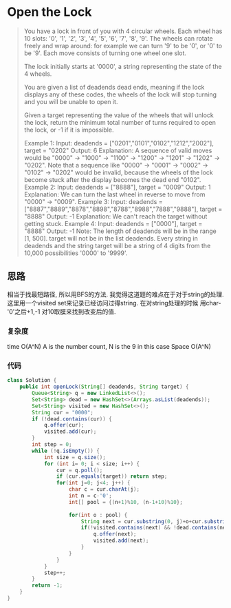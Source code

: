# Open the Lock

> You have a lock in front of you with 4 circular wheels. Each wheel has 10 slots: '0', '1', '2', '3', '4', '5', '6', '7', '8', '9'. The wheels can rotate freely and wrap around: for example we can turn '9' to be '0', or '0' to be '9'. Each move consists of turning one wheel one slot.
> 
> The lock initially starts at '0000', a string representing the state of the 4 wheels.
> 
> You are given a list of deadends dead ends, meaning if the lock displays any of these codes, the wheels of the lock will stop turning and you will be unable to open it.
> 
> Given a target representing the value of the wheels that will unlock the lock, return the minimum total number of turns required to open the lock, or -1 if it is impossible.
> 
> Example 1:
> Input: deadends = ["0201","0101","0102","1212","2002"], target = "0202"
> Output: 6
> Explanation:
> A sequence of valid moves would be "0000" -> "1000" -> "1100" -> "1200" -> "1201" -> "1202" -> "0202".
> Note that a sequence like "0000" -> "0001" -> "0002" -> "0102" -> "0202" would be invalid,
> because the wheels of the lock become stuck after the display becomes the dead end "0102".
> Example 2:
> Input: deadends = ["8888"], target = "0009"
> Output: 1
> Explanation:
> We can turn the last wheel in reverse to move from "0000" -> "0009".
> Example 3:
> Input: deadends = ["8887","8889","8878","8898","8788","8988","7888","9888"], target = "8888"
> Output: -1
> Explanation:
> We can't reach the target without getting stuck.
> Example 4:
> Input: deadends = ["0000"], target = "8888"
> Output: -1
> Note:
> The length of deadends will be in the range [1, 500].
> target will not be in the list deadends.
> Every string in deadends and the string target will be a string of 4 digits from the 10,000 possibilities '0000' to '9999'.


## 思路
相当于找最短路径, 所以用BFS的方法. 我觉得这道题的难点在于对于string的处理. 这里用一个visited set来记录已经访问过得string. 在对string处理的时候 用char-'0'之后+1,-1 对10取膜来找到改变后的值.

### 复杂度
time O(A^N) A is the number count, N is the 9 in this case
Space O(A^N)

### 代码
```java
class Solution {
    public int openLock(String[] deadends, String target) {
        Queue<String> q = new LinkedList<>();
        Set<String> dead = new HashSet<>(Arrays.asList(deadends));
        Set<String> visited = new HashSet<>();
        String cur = "0000";
        if (!dead.contains(cur)) {
            q.offer(cur);
            visited.add(cur);
        }
        int step = 0;
        while (!q.isEmpty()) {
            int size = q.size();
            for (int i= 0; i < size; i++) {
                cur = q.poll();
                if (cur.equals(target)) return step;
                for(int j=0; j<4; j++) {
                    char c = cur.charAt(j);
                    int n = c-'0';
                    int[] pool = {(n+1)%10, (n-1+10)%10};
                    
                    for(int o : pool) {
                        String next = cur.substring(0, j)+o+cur.substring(j+1);
                        if(!visited.contains(next) && !dead.contains(next)) {
                            q.offer(next);
                            visited.add(next);
                        }
                    }
                }
            }
            step++;
        }
        return -1;
    }
}

```